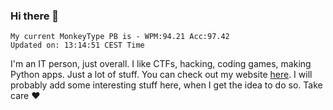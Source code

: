### Hi there 👋
<!-- PB START -->
```
My current MonkeyType PB is - WPM:94.21 Acc:97.42
Updated on: 13:14:51 CEST Time
```
<!-- PB END -->
I'm an IT person, just overall. I like CTFs, hacking, coding games, making Python apps. Just a lot of stuff.
You can check out my website [here](https://skill3472.github.io/).
I will probably add some interesting stuff here, when I get the idea to do so. Take care ❤️
